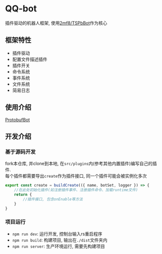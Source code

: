 # QQ-bot

插件驱动的机器人框架, 使用[2mf8/TSPbBot](https://github.com/2mf8/TSPbBot)作为核心  

## 框架特性
- 插件驱动
- 配置文件描述插件
- 插件开关
- 命令系统
- 事件系统
- 文件系统
- 简易日志

## 使用介绍
[ProtobufBot](https://github.com/ProtobufBot/ProtobufBot)

## 开发介绍

### 基于源码开发
fork本仓库, 并clone到本地, 在`src/plugins`内(参考其他内置插件)编写自己的插件.  
每个插件都需要导出`create`作为插件接口, 同一个插件可能会被实例化多次
```js
export const create = buildCreate(({ name, botSet, logger }) => {
    //在此处初始化插件(如注册插件事件、注册插件命令、加载runtime文件)
    return {
        //插件接口, 包含onEnable等方法
    }
}
```

### 项目运行

- `npm run dev`: 运行开发, 控制台输入rs重启程序
- `npm run build`: 构建项目, 输出在`./dist`文件夹内
- `npm run server`: 生产环境运行, 需要先构建项目